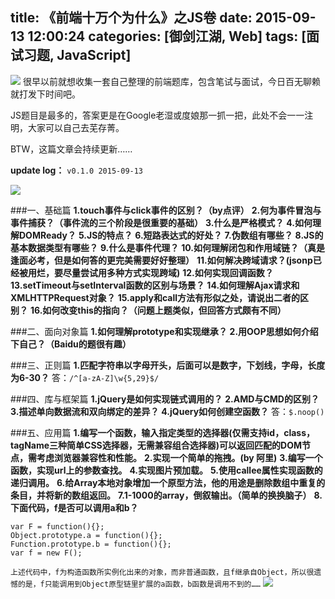 title: 《前端十万个为什么》之JS卷
date: 2015-09-13 12:00:24
categories: [御剑江湖, Web]
tags: [面试习题, JavaScript]
---
![](/img/tech/i_js_1.jpg)
很早以前就想收集一套自己整理的前端题库，包含笔试与面试，今日百无聊赖就打发下时间吧。

JS题目是最多的，答案更是在Google老湿或度娘那一抓一把，此处不会一一注明，大家可以自己去芜存菁。

BTW，这篇文章会持续更新……

**update log：**
`v0.1.0 2015-09-13`

![](/img/tech/i_js_0.jpg)

###一、基础篇
**1.touch事件与click事件的区别？（by点评）**
**2.何为事件冒泡与事件捕获？（事件流的三个阶段是很重要的基础）**
**3.什么是严格模式？**
**4.如何理解DOMReady？**
**5.JS的特点？**
**6.短路表达式的好处？**
**7.伪数组有哪些？**
**8.JS的基本数据类型有哪些？**
**9.什么是事件代理？**
**10.如何理解闭包和作用域链？（真是逢面必考，但是如何答的更完美需要好好整理）**
**11.如何解决跨域请求？(jsonp已经被用烂，要尽量尝试用多种方式实现跨域)**
**12.如何实现回调函数？**
**13.setTimeout与setInterval函数的区别与场景？**
**14.如何理解Ajax请求和XMLHTTPRequest对象？**
**15.apply和call方法有形似之处，请说出二者的区别？**
**16.如何改变this的指向？（问题上题类似，但回答方式颇有不同）**



###二、面向对象篇
**1.如何理解prototype和实现继承？**
**2.用OOP思想如何介绍下自己？（Baidu的题很有趣）**

###三、正则篇
**1.匹配字符串以字母开头，后面可以是数字，下划线，字母，长度为6-30？**
答：`/^[a-zA-Z]\w{5,29}$/`

###四、库与框架篇
**1.jQuery是如何实现链式调用的？**
**2.AMD与CMD的区别？**
**3.描述单向数据流和双向绑定的差异？**
**4.jQuery如何创建空函数？**
答：`$.noop() `


###五、应用篇
**1.编写一个函数，输入指定类型的选择器(仅需支持id，class，tagName三种简单CSS选择器，无需兼容组合选择器)可以返回匹配的DOM节点，需考虑浏览器兼容性和性能。**
**2.实现一个简单的拖拽。(by 阿里)**
**3.编写一个函数，实现url上的参数查找。**
**4.实现图片预加载。**
**5.使用callee属性实现函数的递归调用。**
**6.给Array本地对象增加一个原型方法，他的用途是删除数组中重复的条目，并将新的数组返回。**
**7.1-1000的array，倒叙输出。（简单的换换脑子）**
**8.下面代码，f是否可以调用a和b？**
```
var F = function(){};
Object.prototype.a = function(){};
Function.prototype.b = function(){};
var f = new F();
```
`上述代码中，f为构造函数所实例化出来的对象，而非普通函数，且f继承自Object，所以很遗憾的是，f只能调用到Object原型链里扩展的a函数，b函数是调用不到的……`
![](/img/comic/longmao.jpg)
